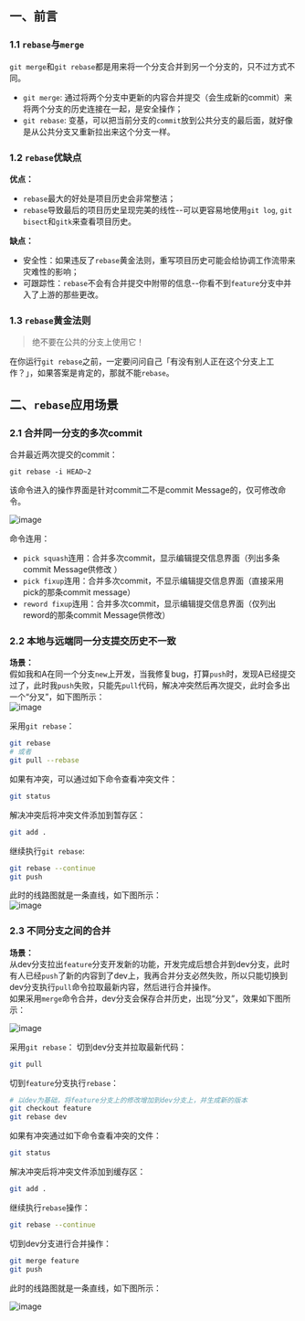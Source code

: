 ## 一、前言
### 1.1 `rebase`与`merge`
`git merge`和`git rebase`都是用来将一个分支合并到另一个分支的，只不过方式不同。
* `git merge`: 通过将两个分支中更新的内容合并提交（会生成新的commit）来将两个分支的历史连接在一起，是安全操作；  
* `git rebase`: 变基，可以把当前分支的`commit`放到公共分支的最后面，就好像是从公共分支又重新拉出来这个分支一样。  
### 1.2 `rebase`优缺点
**优点：**  
* `rebase`最大的好处是项目历史会非常整洁；  
* `rebase`导致最后的项目历史呈现完美的线性--可以更容易地使用`git log`, `git bisect`和`gitk`来查看项目历史。  

**缺点：**  
* 安全性：如果违反了`rebase`黄金法则，重写项目历史可能会给协调工作流带来灾难性的影响；  
* 可跟踪性：`rebase`不会有合并提交中附带的信息--你看不到`feature`分支中并入了上游的那些更改。  
### 1.3 `rebase`黄金法则
> 绝不要在公共的分支上使用它！  

在你运行`git rebase`之前，一定要问问自己「有没有别人正在这个分支上工作？」，如果答案是肯定的，那就不能`rebase`。


## 二、`rebase`应用场景
### 2.1 合并同一分支的多次commit
合并最近两次提交的commit：  
```base
git rebase -i HEAD~2
```
该命令进入的操作界面是针对commit二不是commit Message的，仅可修改命令。  

![image](https://github.com/tianyalu/github-doc/raw/master/git_command/git_rebase/show/rebase_multi_commit.png)

命令连用：  
* `pick squash`连用：合并多次commit，显示编辑提交信息界面（列出多条commit Message供修改
）  
* `pick fixup`连用：合并多次commit，不显示编辑提交信息界面（直接采用pick的那条commit message）  
* `reword fixup`连用：合并多次commit，显示编辑提交信息界面（仅列出reword的那条commit Message供修改）  


### 2.2 本地与远端同一分支提交历史不一致
**场景：**  
假如我和A在同一个分支`new`上开发，当我修复bug，打算`push`时，发现A已经提交过了，此时我`push`失败，只能先`pull`代码，解决冲突然后再次提交，此时会多出一个“分叉”，如下图所示：  
![image](https://github.com/tianyalu/github-doc/raw/master/git_command/git_rebase/show/one_branch_merge.png)

采用`git rebase`：  
```bash
git rebase
# 或者
git pull --rebase
```
如果有冲突，可以通过如下命令查看冲突文件：  
```bash
git status
```
解决冲突后将冲突文件添加到暂存区：  
```bash
git add .
```
继续执行`git rebase`:  
```bash
git rebase --continue
git push
```
此时的线路图就是一条直线，如下图所示：  
![image](https://github.com/tianyalu/github-doc/raw/master/git_command/git_rebase/show/one_branch_rebase.png)


### 2.3 不同分支之间的合并
**场景：**  
从dev分支拉出`feature`分支开发新的功能，开发完成后想合并到dev分支，此时有人已经`push`了新的内容到了dev上，我再合并分支必然失败，所以只能切换到dev分支执行`pull`命令拉取最新内容，然后进行合并操作。  
如果采用`merge`命令合并，dev分支会保存合并历史，出现“分叉”，效果如下图所示：  

![image](https://github.com/tianyalu/github-doc/raw/master/git_command/git_rebase/show/two_branch_merge.png)

采用`git rebase`： 
切到dev分支并拉取最新代码：
```bash
git pull
```
切到`feature`分支执行`rebase`：
```bash
# 以dev为基础，将feature分支上的修改增加到dev分支上，并生成新的版本
git checkout feature
git rebase dev
```
如果有冲突通过如下命令查看冲突的文件：  
```bash
git status
```
解决冲突后将冲突文件添加到缓存区：  
```bash
git add .
```
继续执行`rebase`操作：  
```bash
git rebase --continue
```
切到dev分支进行合并操作：  
```bash
git merge feature
git push
```
此时的线路图就是一条直线，如下图所示：  

![image](https://github.com/tianyalu/github-doc/raw/master/git_command/git_rebase/show/two_branch_rebase.png)


